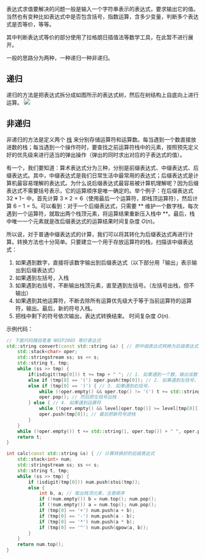 表达式求值要解决的问题一般是输入一个字符串表示的表达式，要求输出它的值。当然也有变种比如表达式中是否包含括号，指数运算，含多少变量，判断多个表达式是否等价，等等。

其中判断表达式等价的部分使用了拉格朗日插值法等数学工具，在此暂不进行展开。

一般的思路分为两种，一种递归一种非递归。

## 递归

递归的方法是把表达式拆分成如图所示的表达式树，然后在树结构上自底向上进行运算。
![](./images/bet.png)

## 非递归

非递归的方法是定义两个 [栈](/stack/) 来分别存储运算符和运算数。每当遇到一个数直接放进数的栈；每当遇到一个操作符时，要查找之前运算符栈中的元素，按照预先定义好的优先级来进行适当的弹出操作（弹出的同时求出对应的子表达式的值）。

有一个，我们要知道：算术表达式分为三种，分别是前缀表达式、中缀表达式、后缀表达式。其中，中缀表达式是我们日常生活中最常用的表达式；后缀表达式是计算机最容易理解的表达式。为什么说后缀表达式最容易被计算机理解呢？因为后缀表达式不需要括号表示，它的运算顺序是唯一确定的。举个例子：在后缀表达式 $3 2 * 1 -$ 中，首先计算 $3 \times 2 = 6$（使用最后一个运算符，即栈顶运算符），然后计算 $6 - 1 = 5$。可以看到：对于一个后缀表达式，只需要 ** 维护一个数字栈，每次遇到一个运算符，就取出两个栈顶元素，将运算结果重新压入栈中 **。最后，栈中唯一一个元素就是改后缀表达式的运算结果时间复杂度 $O(n)$。

所以说，对于普通中缀表达式的计算，我们可以将其转化为后缀表达式再进行计算。转换方法也十分简单。只要建立一个用于存放运算符的栈，扫描该中缀表达式：
1. 如果遇到数字，直接将该数字输出到后缀表达式（以下部分用「输出」表示输出到后缀表达式）
2. 如果遇到左括号，入栈
3. 如果遇到右括号，不断输出栈顶元素，直至遇到左括号。（左括号出栈，但不输出）
4. 如果遇到其他运算符，不断去除所有运算优先级大于等于当前运算符的运算符，输出。最后，新的符号入栈。
5. 把栈中剩下的符号依次输出，表达式转换结束。
时间复杂度 $O(n)$.

示例代码：
```cpp
// 下面代码摘自笔者 NOIP2005 等价表达式
std::string convert(const std::string &s) { // 把中缀表达式转换为后缀表达式
    std::stack<char> oper;
    std::stringstream ss; ss << s;
    std::string t, tmp;
    while (ss >> tmp) {
        if(isdigit(tmp[0])) t += tmp + " "; // 1. 如果遇到一个数，输出该数
        else if (tmp[0] == '(') oper.push(tmp[0]); // 2. 如果遇到左括号，把左括号入栈
        else if (tmp[0] == ')') { // 3. 如果遇到右括号，
            while (!oper.empty() && oper.top() != '(') t += std::string(1, oper.top()) + " ", oper.pop(); // 不断取出栈顶并输出，直到栈顶为左括号，
            oper.pop(); // 然后把左括号出栈
        } else { // 4. 如果遇到运算符
            while (!oper.empty() && level[oper.top()] >= level[tmp[0]]) t += std::string(1, oper.top()) + " ", oper.pop(); // 只要栈顶符号的优先级不低于新符号，就不断取出栈顶并输出
            oper.push(tmp[0]); // 最后把新符号进栈
        }
    }
    while (!oper.empty()) t += std::string(1, oper.top()) + " ", oper.pop();
    return t;
}

int calc(const std::string &s) { // 计算转换好的后缀表达式
    std::stack<int> num;
    std::stringstream ss; ss << s;
    std::string t, tmp;
    while (ss >> tmp) {
        if (isdigit(tmp[0])) num.push(stoi(tmp));
        else {
            int b, a; // 取出栈顶元素，注意顺序
            if (!num.empty()) b = num.top(); num.pop();
            if (!num.empty()) a = num.top(); num.pop();
            if (tmp[0] == '+') num.push(a + b);
            if (tmp[0] == '-') num.push(a - b);
            if (tmp[0] == '*') num.push(a * b);
            if (tmp[0] == '^') num.push(qpow(a, b));
        }
    }
    return num.top();
}
```
